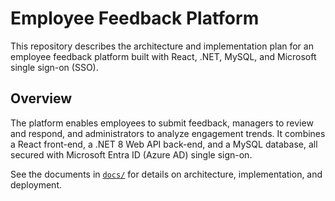 # Employee Feedback Platform

This repository describes the architecture and implementation plan for an employee feedback platform built with React, .NET, MySQL, and Microsoft single sign-on (SSO).

## Overview

The platform enables employees to submit feedback, managers to review and respond, and administrators to analyze engagement trends. It combines a React front-end, a .NET 8 Web API back-end, and a MySQL database, all secured with Microsoft Entra ID (Azure AD) single sign-on.

See the documents in [`docs/`](docs/) for details on architecture, implementation, and deployment.
